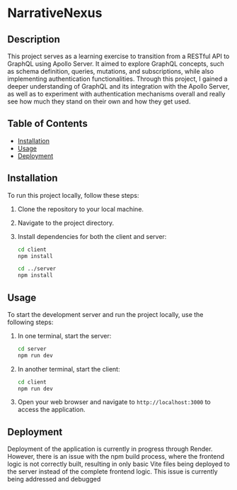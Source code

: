 # NarrativeNexus

## Description

This project serves as a learning exercise to transition from a RESTful API to GraphQL using Apollo Server. It aimed to explore GraphQL concepts, such as schema definition, queries, mutations, and subscriptions, while also implementing authentication functionalities. Through this project, I gained a deeper understanding of GraphQL and its integration with the Apollo Server, as well as to experiment with authentication mechanisms overall and really see how much they stand on their own and how they get used. 

## Table of Contents

- [Installation](#installation)
- [Usage](#usage)
- [Deployment](#deployment)

## Installation

To run this project locally, follow these steps:

1. Clone the repository to your local machine.
2. Navigate to the project directory.
3. Install dependencies for both the client and server:

   ```bash
   cd client
   npm install

   cd ../server
   npm install
   ```

## Usage

To start the development server and run the project locally, use the following steps:

1. In one terminal, start the server:

   ```bash
   cd server
   npm run dev
   ```

2. In another terminal, start the client:

   ```bash
   cd client
   npm run dev
   ```

3. Open your web browser and navigate to `http://localhost:3000` to access the application.

## Deployment

Deployment of the application is currently in progress through Render. However, there is an issue with the npm build process, where the frontend logic is not correctly built, resulting in only basic Vite files being deployed to the server instead of the complete frontend logic. This issue is currently being addressed and debugged
